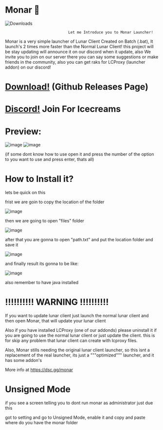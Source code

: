 # Monar 🎃
![Downloads](https://img.shields.io/github/downloads/La-wea-cosmica/Monar/total?style=for-the-badge)

                                 Let me Introduce you to Monar Launcher!

Monar is a very simple launcher of Lunar Client Created on Batch (.bat), It launch's 2 times more faster than the Normal Lunar Client!
this project will be stay updating will announce it on our discord when it update, also We invite you to join on our server
there you can say some suggestions or make friends in the community, also you can get raks for LCProxy (launcher addon) on our discord!

# [Download!](https://github.com/La-wea-cosmica/Monar/releases) (Github Releases Page)
# [Discord!](https://dsc.gg/monar) Join For Icecreams
# Preview: 

![image](https://i.imgur.com/kOhvPNZ.png)
![image](https://i.imgur.com/veo72Of.png)

(if some dont know how to use open it and press the number of the option to you want to use and press enter, thats all)


# **How to Install it?**
lets be quick on this

frist we are goin to copy the location of the folder

![image](https://i.imgur.com/L0DhhUF.png)

then we are going to open "files" folder

![image](https://i.imgur.com/yCCFi9a.png)

after that you are gonna to open "path.txt" and put the location folder and save it
 
![image](https://i.imgur.com/DgZVTNt.png)

and finally result its gonna to be like:

![image](https://i.imgur.com/xrZnSOZ.png)

also remember to have java installed

# **!!!!!!!!!! WARNING !!!!!!!!!!**
If you want to update lunar client just launch the normal lunar client and then open Monar, that will update your lunar client

Also if you have installed LCProxy (one of our addonds) please uninstall it if you are going to use the normal lunar client or just update the client.
this is for skip any problem that lunar client can create with lcproxy files.




Also, Monar stills needing the original lunar client launcher, so this isnt a replacement of the real launcher,
its just a """optimized""" launcher, and it has some addon's



More info at https://dsc.gg/monar


#  **Unsigned Mode**
if you see a screen telling you to dont run monar as administrator just due this

got to setting and go to Unsigned Mode, enable it and copy and paste where do you have the monar folder
